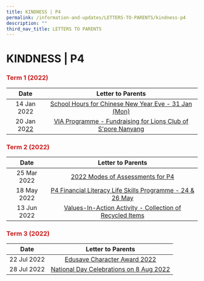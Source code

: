 ```yaml
---
title: KINDNESS | P4
permalink: /information-and-updates/LETTERS-TO-PARENTS/kindness-p4
description: ""
third_nav_title: LETTERS TO PARENTS
---
```

# KINDNESS | P4

### <span style = "color: #c81b1b"> <b>Term 1 (2022)</b> </span>

<table >
<thead>
  <tr>
    <th style="text-align: center;">Date</th>
    <th style="text-align: center;">Letter to Parents<br></th>
  </tr>
</thead>
<tbody style="text-align: center;">
  <tr>
    <td>14 Jan 2022</td>
    <td><a href="/files/INFORMATION%20AND%20UPDATES/Letter%20To%20Parents/Kindness%20P4/020%20Sch%20Hours%20on%20CNY%20Eve%2031%20Jan%202022.pdf" target = "_blank" >School Hours for Chinese New Year Eve - 31 Jan (Mon)</a><br></td>
  </tr>
  <tr>
    <td> 20 Jan 20<a href="https://jurongwestpri-moe-edu-sg-admin.cwp.sg/information-and-updates/letters-to-parents/goog_298990296" target = "_blank" >22</a></td>
    <td><a href="https://jurongwestpri-moe-edu-sg-admin.cwp.sg/qql/slot/u363/2022%20Letters%20to%20Parents/022%20VIA%20Programme%20Fundraising%20for%20Lions%20Club%20of%20Singapore%20Nanyang.pdf" target = "_blank" >VIA Programme - Fundraising for Lions Club of S'pore Nanyang</a> </td>
  </tr>
</tbody>
</table>

### <span style = "color: #c81b1b"> <b>Term 2 (2022)</b> </span>

<table>
<thead>
  <tr>
    <th style="text-align: center;">Date</th>
    <th style="text-align: center;">Letter to Parents<br></th>
  </tr>
</thead>
<tbody style="text-align: center;">
  <tr>
    <td>25 Mar 2022</td>
    <td><a href="https://jurongwestpri-moe-edu-sg-admin.cwp.sg/qql/slot/u363/2022%20Letters%20to%20Parents/030%20P4%20Modes%20of%20Assessments%20Letter%20to%20Parents.pdf" target = "_blank">2022 Modes of Assessments for P4</a></td>
  </tr>
  <tr>
    <td>18 May 2022 </td>
    <td><a href="https://jurongwestpri-moe-edu-sg-admin.cwp.sg/qql/slot/u363/2022%20Letters%20to%20Parents/Term%202/043%20Financial%20Literacy%20for%20P4.pdf" target = "_blank">P4 Financial Literacy Life Skills Programme - 24 &amp; 26 May </a></td>
  </tr>
  <tr>
    <td>13 Jun 2022 </td>
    <td><a href="https://jurongwestpri-moe-edu-sg-admin.cwp.sg/qql/slot/u363/2022%20Letters%20to%20Parents/Term%202/044%20Collection%20of%20Recycled%20items.pdf" target = "_blank">Values-In-Action Activity - Collection of Recycled Items </a></td>
  </tr>
</tbody>
</table>

### <span style = "color: #c81b1b"> <b>Term 3 (2022)</b> </span>

<table>
<thead>
  <tr>
    <th style="text-align: center;">Date</th>
    <th style="text-align: center;">Letter to Parents<br></th>
  </tr>
</thead>
<tbody style="text-align: center;">
  <tr>
    <td>22 Jul 2022</td>
    <td><a href="/files/INFORMATION%20AND%20UPDATES/Letter%20To%20Parents/Kindness%20P4/050%20ECHA%20letter%20to%20parents%202022.pdf" target = "_blank">Edusave Character Award 2022 </a></td>
  </tr>
  <tr>
    <td> 28 Jul 2022</td>
    <td> <a href="/files/INFORMATION%20AND%20UPDATES/Letter%20To%20Parents/Kindness%20P4/058%20National%20Day%20Celebrations%20on%208%20Aug%202022.pdf" target = "_blank">National Day Celebrations on 8 Aug 2022</a></td>
  </tr>
</tbody>
</table>